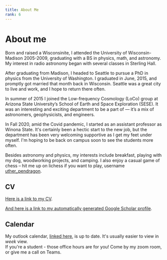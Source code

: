 ```yaml
---
title: About Me
rank: 6
---
```

# About me

Born and raised a Wisconsinite, I attended the University of Wisconsin-Madison 2005-2009, graduating with a BS in physics, math, and astronomy. My interest in radio astronomy began with several classes in Sterling Hall.

After graduating from Madison, I headed to Seattle to pursue a PhD in physics from the University of Washington.  I graduated in June, 2015, and promptly got married that month back in Wisconsin. Seattle was a great city to live and work, and I hope to return there often.

In summer of 2015 I joined the Low-frequency Cosmology (LoCo) group at Arizona State University’s School of Earth and Space Exploration (SESE). It was an interesting and exciting department to be a part of — it’s a mix of astronomers, geophysicists, and engineers.

In Fall 2020, amid the Covid pandemic, I started as an assistant professor as Winona State.
It's certainly been a hectic start to the new job, but the department has been very welcoming
supportive as I get my feet under myself. I'm hoping to be back on campus soon to
see the students more often.

Besides astronomy and physics, my interests include breakfast, playing with my dog, woodworking projects, and camping. I also enjoy a casual game of chess – hit me up on lichess if you want to play, username [uther_pendragon](https://lichess.org/@/uther_pendragon).

## CV

[Here is a link to my CV](https://www.dropbox.com/s/ycvsdn1vnyc0ya3/BeardsleyAdamCV.pdf?dl=0).

[And here is a link to my automatically generated Google Scholar profile](https://scholar.google.com/citations?user=szMsziEAAAAJ&hl=en).

## Calendar

My outlook calendar, [linked here](https://outlook.office365.com/owa/calendar/c1589ab025634d988fb2764fd3050f3d@winona.edu/6fcb1ffe2d2d41e7874d7141389592ac8571122620388646148/calendar.html), is up to date. It's usually easier to view in *week* view.  
If you're a student - those office hours are for you! Come by my zoom room, or give me a call on Teams.
